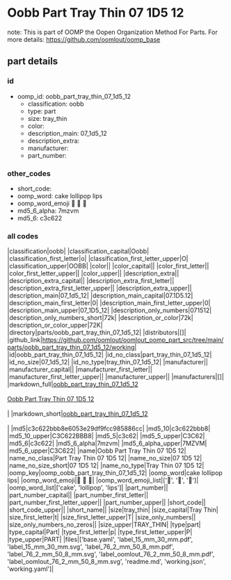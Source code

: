 # Oobb Part Tray Thin 07 1D5 12  

note: This is part of OOMP the Oopen Organization Method For Parts. For more details: https://github.com/oomlout/oomp_base

##  part details





### id
* oomp_id: oobb_part_tray_thin_07_1d5_12
  * classification: oobb
  * type: part
  * size: tray_thin
  * color: 
  * description_main: 07_1d5_12
  * description_extra: 
  * manufacturer: 
  * part_number: 

### other_codes
* short_code: 
* oomp_word: cake lollipop lips
* oomp_word_emoji :cake: :lollipop: :lips:
* md5_6_alpha: 7mzvm
* md5_6: c3c622

### all codes 
|classification|oobb|
|classification_capital|Oobb|
|classification_first_letter|o|
|classification_first_letter_upper|O|
|classification_upper|OOBB|
|color||
|color_capital||
|color_first_letter||
|color_first_letter_upper||
|color_upper||
|description_extra||
|description_extra_capital||
|description_extra_first_letter||
|description_extra_first_letter_upper||
|description_extra_upper||
|description_main|07_1d5_12|
|description_main_capital|07.1D5.12|
|description_main_first_letter|0|
|description_main_first_letter_upper|0|
|description_main_upper|07_1D5_12|
|description_only_numbers|071512|
|description_only_numbers_short|72k|
|description_or_color|72k|
|description_or_color_upper|72K|
|directory|parts/oobb_part_tray_thin_07_1d5_12|
|distributors|[]|
|github_link|https://github.com/oomlout/oomlout_oomp_part_src/tree/main/parts/oobb_part_tray_thin_07_1d5_12/working|
|id|oobb_part_tray_thin_07_1d5_12|
|id_no_class|part_tray_thin_07_1d5_12|
|id_no_size|07_1d5_12|
|id_no_type|tray_thin_07_1d5_12|
|manufacturer||
|manufacturer_capital||
|manufacturer_first_letter||
|manufacturer_first_letter_upper||
|manufacturer_upper||
|manufacturers|[]|
|markdown_full|[oobb_part_tray_thin_07_1d5_12](https://github.com/oomlout/oomlout_oomp_part_src/tree/main/parts/oobb_part_tray_thin_07_1d5_12/working)<br>[](https://github.com/oomlout/oomlout_oomp_part_src/tree/main/parts/oobb_part_tray_thin_07_1d5_12/working)<br>[Oobb Part Tray Thin 07 1D5 12](https://github.com/oomlout/oomlout_oomp_part_src/tree/main/parts/oobb_part_tray_thin_07_1d5_12/working)<br><br>|
|markdown_short|[oobb_part_tray_thin_07_1d5_12](https://github.com/oomlout/oomlout_oomp_part_src/tree/main/parts/oobb_part_tray_thin_07_1d5_12/working)<br><br>|
|md5|c3c622bbb8e6053e29df9fcc985886cc|
|md5_10|c3c622bbb8|
|md5_10_upper|C3C622BBB8|
|md5_5|c3c62|
|md5_5_upper|C3C62|
|md5_6|c3c622|
|md5_6_alpha|7mzvm|
|md5_6_alpha_upper|7MZVM|
|md5_6_upper|C3C622|
|name|Oobb Part Tray Thin 07 1D5 12|
|name_no_class|Part Tray Thin 07 1D5 12|
|name_no_size|07 1D5 12|
|name_no_size_short|07 1D5 12|
|name_no_type|Tray Thin 07 1D5 12|
|oomp_key|oomp_oobb_part_tray_thin_07_1d5_12|
|oomp_word|cake lollipop lips|
|oomp_word_emoji|:cake: :lollipop: :lips:|
|oomp_word_emoji_list|[':cake:', ':lollipop:', ':lips:']|
|oomp_word_list|['cake', 'lollipop', 'lips']|
|part_number||
|part_number_capital||
|part_number_first_letter||
|part_number_first_letter_upper||
|part_number_upper||
|short_code||
|short_code_upper||
|short_name||
|size|tray_thin|
|size_capital|Tray Thin|
|size_first_letter|t|
|size_first_letter_upper|T|
|size_only_numbers||
|size_only_numbers_no_zeros||
|size_upper|TRAY_THIN|
|type|part|
|type_capital|Part|
|type_first_letter|p|
|type_first_letter_upper|P|
|type_upper|PART|
|files|['base.yaml', 'label_15_mm_30_mm.pdf', 'label_15_mm_30_mm.svg', 'label_76_2_mm_50_8_mm.pdf', 'label_76_2_mm_50_8_mm.svg', 'label_oomlout_76_2_mm_50_8_mm.pdf', 'label_oomlout_76_2_mm_50_8_mm.svg', 'readme.md', 'working.json', 'working.yaml']|
